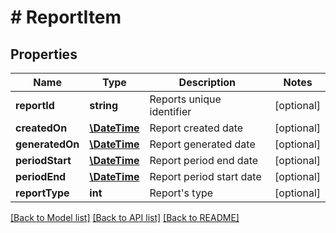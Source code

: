 # # ReportItem

## Properties

Name | Type | Description | Notes
------------ | ------------- | ------------- | -------------
**reportId** | **string** | Reports unique identifier | [optional] 
**createdOn** | [**\DateTime**](\DateTime.md) | Report created date | [optional] 
**generatedOn** | [**\DateTime**](\DateTime.md) | Report generated date | [optional] 
**periodStart** | [**\DateTime**](\DateTime.md) | Report period end date | [optional] 
**periodEnd** | [**\DateTime**](\DateTime.md) | Report period start date | [optional] 
**reportType** | **int** | Report&#39;s type | [optional] 

[[Back to Model list]](../../README.md#documentation-for-models) [[Back to API list]](../../README.md#documentation-for-api-endpoints) [[Back to README]](../../README.md)


